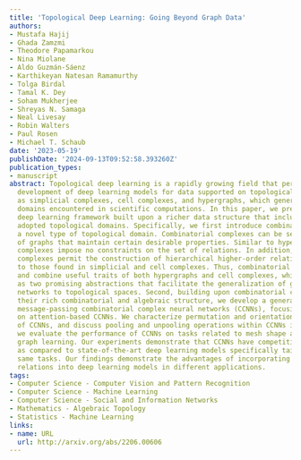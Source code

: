 ```yaml
---
title: 'Topological Deep Learning: Going Beyond Graph Data'
authors:
- Mustafa Hajij
- Ghada Zamzmi
- Theodore Papamarkou
- Nina Miolane
- Aldo Guzmán-Sáenz
- Karthikeyan Natesan Ramamurthy
- Tolga Birdal
- Tamal K. Dey
- Soham Mukherjee
- Shreyas N. Samaga
- Neal Livesay
- Robin Walters
- Paul Rosen
- Michael T. Schaub
date: '2023-05-19'
publishDate: '2024-09-13T09:52:58.393260Z'
publication_types:
- manuscript
abstract: Topological deep learning is a rapidly growing field that pertains to the
  development of deep learning models for data supported on topological domains such
  as simplicial complexes, cell complexes, and hypergraphs, which generalize many
  domains encountered in scientific computations. In this paper, we present a unifying
  deep learning framework built upon a richer data structure that includes widely
  adopted topological domains. Specifically, we first introduce combinatorial complexes,
  a novel type of topological domain. Combinatorial complexes can be seen as generalizations
  of graphs that maintain certain desirable properties. Similar to hypergraphs, combinatorial
  complexes impose no constraints on the set of relations. In addition, combinatorial
  complexes permit the construction of hierarchical higher-order relations, analogous
  to those found in simplicial and cell complexes. Thus, combinatorial complexes generalize
  and combine useful traits of both hypergraphs and cell complexes, which have emerged
  as two promising abstractions that facilitate the generalization of graph neural
  networks to topological spaces. Second, building upon combinatorial complexes and
  their rich combinatorial and algebraic structure, we develop a general class of
  message-passing combinatorial complex neural networks (CCNNs), focusing primarily
  on attention-based CCNNs. We characterize permutation and orientation equivariances
  of CCNNs, and discuss pooling and unpooling operations within CCNNs in detail. Third,
  we evaluate the performance of CCNNs on tasks related to mesh shape analysis and
  graph learning. Our experiments demonstrate that CCNNs have competitive performance
  as compared to state-of-the-art deep learning models specifically tailored to the
  same tasks. Our findings demonstrate the advantages of incorporating higher-order
  relations into deep learning models in different applications.
tags:
- Computer Science - Computer Vision and Pattern Recognition
- Computer Science - Machine Learning
- Computer Science - Social and Information Networks
- Mathematics - Algebraic Topology
- Statistics - Machine Learning
links:
- name: URL
  url: http://arxiv.org/abs/2206.00606
---
```

